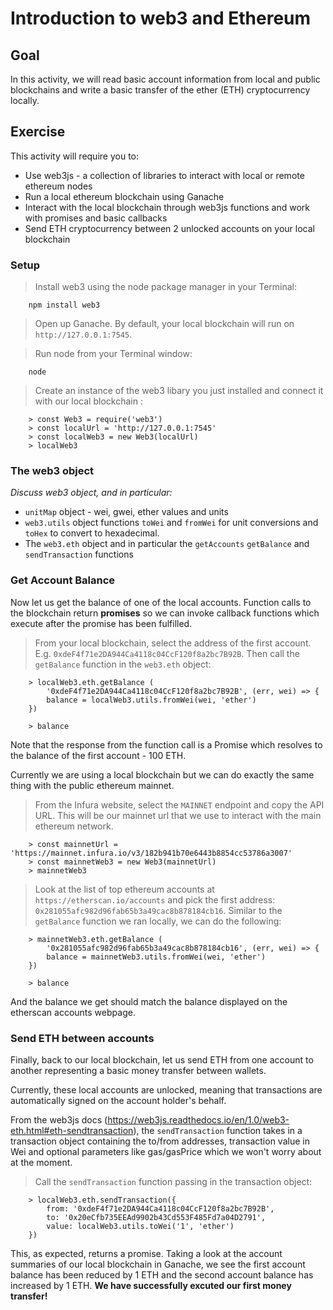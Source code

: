 # Introduction to web3 and Ethereum
## Goal
In this activity, we will read basic account information from local and public blockchains and write a basic transfer of the ether (ETH) cryptocurrency locally.

## Exercise
This activity will require you to:
* Use web3js - a collection of libraries to interact with local or remote ethereum nodes
* Run a local ethereum blockchain using Ganache
* Interact with the local blockchain through web3js functions and work with promises and basic callbacks
* Send ETH cryptocurrency between 2 unlocked accounts on your local blockchain

### Setup
> Install web3 using the node package manager in your Terminal:
```
    npm install web3 
```
> Open up Ganache. By default, your local blockchain will run on `http://127.0.0.1:7545`.
   
> Run node from your Terminal window: 
```
    node
```
> Create an instance of the web3 libary you just installed and connect it with our local blockchain :
``` 
    > const Web3 = require('web3')
    > const localUrl = 'http://127.0.0.1:7545'
    > const localWeb3 = new Web3(localUrl)
    > localWeb3
```

### The web3 object
*Discuss web3 object, and in particular:*
* `unitMap` object - wei, gwei, ether values and units
* `web3.utils` object functions `toWei` and `fromWei` for unit conversions and `toHex` to convert to hexadecimal.
* The `web3.eth` object and in particular the `getAccounts` `getBalance` and `sendTransaction`  functions

### Get Account Balance

Now let us get the balance of one of the local accounts. Function calls to the blockchain return **promises** so we can invoke callback functions which execute after the promise has been fulfilled. 

> From your local blockchain, select the address of the first account. E.g. `0xdeF4f71e2DA944Ca4118c04CcF120f8a2bc7B92B`. Then call the `getBalance` function in the `web3.eth` object:
```
    > localWeb3.eth.getBalance (
        '0xdeF4f71e2DA944Ca4118c04CcF120f8a2bc7B92B', (err, wei) => {
        balance = localWeb3.utils.fromWei(wei, 'ether')
    })

    > balance
```
Note that the response from the function call is a Promise which resolves to the balance of the first account - 100 ETH. 

Currently we are using a local blockchain but we can do exactly the same thing with the public ethereum mainnet. 

> From the Infura website, select the `MAINNET` endpoint and copy the API URL. This will be our mainnet url that we use to interact with the main ethereum network. 
```
    > const mainnetUrl = 'https://mainnet.infura.io/v3/182b941b70e6443b8854cc53786a3007'
    > const mainnetWeb3 = new Web3(mainnetUrl)
    > mainnetWeb3
```
> Look at the list of top ethereum accounts at `https://etherscan.io/accounts` and pick the first address: `0x281055afc982d96fab65b3a49cac8b878184cb16`. Similar to the `getBalance` function we ran locally, we can do the following:
```
    > mainnetWeb3.eth.getBalance (
        '0x281055afc982d96fab65b3a49cac8b878184cb16', (err, wei) => {
        balance = mainnetWeb3.utils.fromWei(wei, 'ether')
    })

    > balance
```
And the balance we get should match the balance displayed on the etherscan accounts webpage. 

### Send ETH between accounts

Finally, back to our local blockchain, let us send ETH from one account to another representing a basic money transfer between wallets. 

Currently, these local accounts are unlocked, meaning that transactions are automatically signed on the account holder's behalf.

From the web3js docs (https://web3js.readthedocs.io/en/1.0/web3-eth.html#eth-sendtransaction), the `sendTransaction` function takes in a transaction object containing the to/from addresses, transaction value in Wei and optional parameters like gas/gasPrice which we won't worry about at the moment. 

> Call the `sendTransaction` function passing in the transaction object:
```
    > localWeb3.eth.sendTransaction({
        from: '0xdeF4f71e2DA944Ca4118c04CcF120f8a2bc7B92B',
        to: '0x20eCfb735EEAd9902b43Cd553F485Fd7a04D2791',
        value: localWeb3.utils.toWei('1', 'ether')
    })
```
This, as expected, returns a promise. Taking a look at the account summaries of our local blockchain in Ganache, we see the first account balance has been reduced by 1 ETH and the second account balance has increased by 1 ETH. **We have successfully excuted our first money transfer!**


